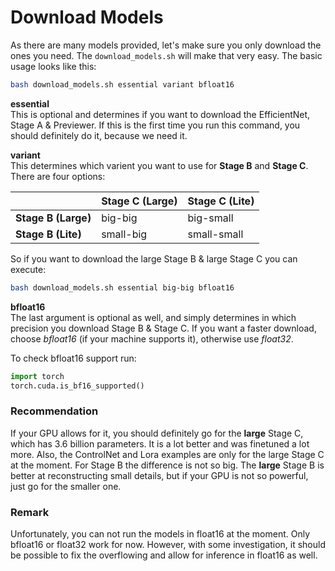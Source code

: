 # Download Models

As there are many models provided, let's make sure you only download the ones you need.
The ``download_models.sh`` will make that very easy. The basic usage looks like this: <br>
```bash
bash download_models.sh essential variant bfloat16
```

**essential**<br>
This is optional and determines if you want to download the EfficientNet, Stage A & Previewer. 
If this is the first time you run this command, you should definitely do it, because we need it.

**variant**<br>
This determines which varient you want to use for **Stage B** and **Stage C**.
There are four options:

|                     | Stage C (Large) | Stage C (Lite) |
|---------------------|-----------------|----------------|
| **Stage B (Large)** | big-big         | big-small      |
| **Stage B (Lite)**  | small-big       | small-small    |


So if you want to download the large Stage B & large Stage C you can execute: <br> 
```bash
bash download_models.sh essential big-big bfloat16
```

**bfloat16** <br>
The last argument is optional as well, and simply determines in which precision you download Stage B & Stage C.
If you want a faster download, choose _bfloat16_ (if your machine supports it), otherwise use _float32_.

To check bfloat16 support run:
```python
import torch
torch.cuda.is_bf16_supported()
```

### Recommendation
If your GPU allows for it, you should definitely go for the **large** Stage C, which has 3.6 billion parameters.
It is a lot better and was finetuned a lot more. Also, the ControlNet and Lora examples are only for the large Stage C at the moment.
For Stage B the difference is not so big. The **large** Stage B is better at reconstructing small details,
but if your GPU is not so powerful, just go for the smaller one.

### Remark
Unfortunately, you can not run the models in float16 at the moment. Only bfloat16 or float32 work for now. However,
with some investigation, it should be possible to fix the overflowing and allow for inference in float16 as well.
